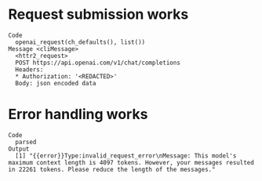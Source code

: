 # Request submission works

    Code
      openai_request(ch_defaults(), list())
    Message <cliMessage>
      <httr2_request>
      POST https://api.openai.com/v1/chat/completions
      Headers:
      * Authorization: '<REDACTED>'
      Body: json encoded data

# Error handling works

    Code
      parsed
    Output
      [1] "{{error}}Type:invalid_request_error\nMessage: This model's maximum context length is 4097 tokens. However, your messages resulted in 22261 tokens. Please reduce the length of the messages."

